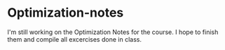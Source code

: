 # Optimization-notes

I'm still working on the Optimization Notes for the course. I hope to finish them and compile all excercises done in class.
